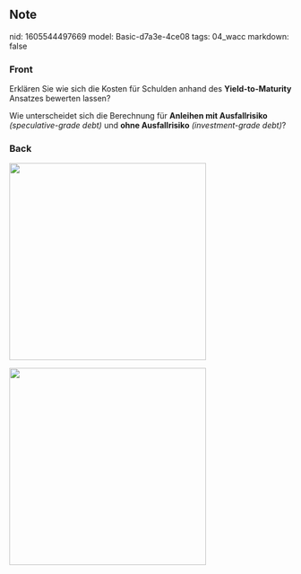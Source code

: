 ## Note
nid: 1605544497669
model: Basic-d7a3e-4ce08
tags: 04_wacc
markdown: false

### Front
<p>Erklären Sie wie sich die Kosten für Schulden anhand des
<b>Yield-to-Maturity</b> Ansatzes bewerten lassen?
<p>Wie unterscheidet sich die Berechnung für <b>Anleihen mit
Ausfallrisiko</b> <i style="">(speculative-grade debt)</i> und
<b>ohne Ausfallrisiko</b> <i style="">(investment-grade debt)</i>?

### Back
<p><img src="127LWgEoAaPkkZdMuU3p.png" style="width: 351px;">
<p><img src="12r1kkiUBfUVR44JA3Cb.png" style="width: 351px;">
